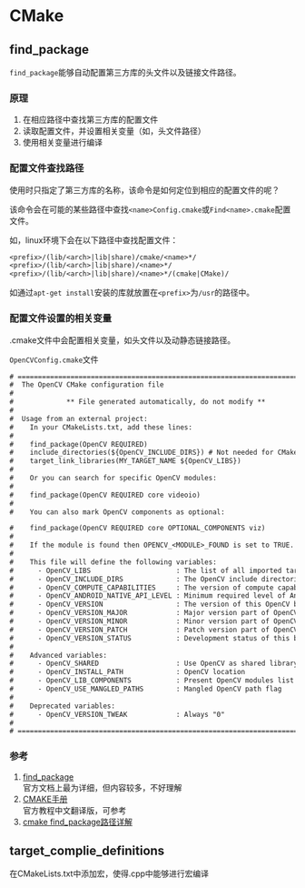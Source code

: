 # CMake

## find_package

`find_package`能够自动配置第三方库的头文件以及链接文件路径。

### 原理

1. 在相应路径中查找第三方库的配置文件
2. 读取配置文件，并设置相关变量（如，头文件路径）
3. 使用相关变量进行编译

### 配置文件查找路径

使用时只指定了第三方库的名称，该命令是如何定位到相应的配置文件的呢？

该命令会在可能的某些路径中查找`<name>Config.cmake`或`Find<name>.cmake`配置文件。

如，linux环境下会在以下路径中查找配置文件：

``` txt
<prefix>/(lib/<arch>|lib|share)/cmake/<name>*/          
<prefix>/(lib/<arch>|lib|share)/<name>*/                
<prefix>/(lib/<arch>|lib|share)/<name>*/(cmake|CMake)/  
```
如通过`apt-get install`安装的库就放置在`<prefix>`为`/usr`的路径中。


### 配置文件设置的相关变量
.cmake文件中会配置相关变量，如头文件以及动静态链接路径。

`OpenCVConfig.cmake`文件

``` txt
# ===================================================================================
#  The OpenCV CMake configuration file
#
#             ** File generated automatically, do not modify **
#
#  Usage from an external project:
#    In your CMakeLists.txt, add these lines:
#
#    find_package(OpenCV REQUIRED)
#    include_directories(${OpenCV_INCLUDE_DIRS}) # Not needed for CMake >= 2.8.11
#    target_link_libraries(MY_TARGET_NAME ${OpenCV_LIBS})
#
#    Or you can search for specific OpenCV modules:
#
#    find_package(OpenCV REQUIRED core videoio)
#
#    You can also mark OpenCV components as optional:

#    find_package(OpenCV REQUIRED core OPTIONAL_COMPONENTS viz)
#
#    If the module is found then OPENCV_<MODULE>_FOUND is set to TRUE.
#
#    This file will define the following variables:
#      - OpenCV_LIBS                     : The list of all imported targets for OpenCV modules.
#      - OpenCV_INCLUDE_DIRS             : The OpenCV include directories.
#      - OpenCV_COMPUTE_CAPABILITIES     : The version of compute capability.
#      - OpenCV_ANDROID_NATIVE_API_LEVEL : Minimum required level of Android API.
#      - OpenCV_VERSION                  : The version of this OpenCV build: "3.3.1"
#      - OpenCV_VERSION_MAJOR            : Major version part of OpenCV_VERSION: "3"
#      - OpenCV_VERSION_MINOR            : Minor version part of OpenCV_VERSION: "3"
#      - OpenCV_VERSION_PATCH            : Patch version part of OpenCV_VERSION: "1"
#      - OpenCV_VERSION_STATUS           : Development status of this build: "-dev"
#
#    Advanced variables:
#      - OpenCV_SHARED                   : Use OpenCV as shared library
#      - OpenCV_INSTALL_PATH             : OpenCV location
#      - OpenCV_LIB_COMPONENTS           : Present OpenCV modules list
#      - OpenCV_USE_MANGLED_PATHS        : Mangled OpenCV path flag
#
#    Deprecated variables:
#      - OpenCV_VERSION_TWEAK            : Always "0"
#
# ===================================================================================

```

### 参考
1. [find_package](https://cmake.org/cmake/help/v3.5/command/find_package.html)  
   官方文档上最为详细，但内容较多，不好理解
2. [CMAKE手册](https://www.zybuluo.com/khan-lau/note/254724)  
   官方教程中文翻译版，可参考
3. [cmake find_package路径详解](https://zhuanlan.zhihu.com/p/50829542)


## target_complie_definitions

在CMakeLists.txt中添加宏，使得.cpp中能够进行宏编译
